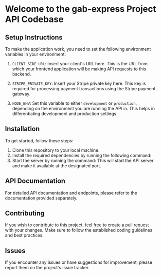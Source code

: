 # Welcome to the gab-express Project API Codebase

## Setup Instructions

To make the application work, you need to set the following environment variables in your environment:

1. `CLIENT_SIDE_URL`: Insert your client's URL here. This is the URL from which your frontend application will be making API requests to this backend.

2. `STRIPE_PRIVATE_KEY`: Insert your Stripe private key here. This key is required for processing payment transactions using the Stripe payment gateway.

3. `NODE_ENV`: Set this variable to either `development` or `production`, depending on the environment you are running the API in. This helps in differentiating development and production settings.

## Installation

To get started, follow these steps:

1. Clone this repository to your local machine.
2. Install the required dependencies by running the following command:
3. Start the server by running the command:
This will start the API server and make it available at the designated port.

## API Documentation

For detailed API documentation and endpoints, please refer to the documentation provided separately.

## Contributing

If you wish to contribute to this project, feel free to create a pull request with your changes. Make sure to follow the established coding guidelines and best practices.

## Issues

If you encounter any issues or have suggestions for improvement, please report them on the project's issue tracker.
